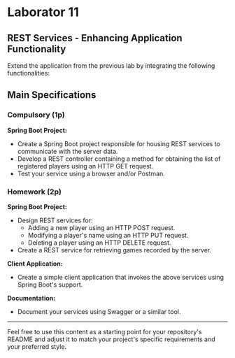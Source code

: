 # Laborator 11

## REST Services - Enhancing Application Functionality

Extend the application from the previous lab by integrating the following functionalities:

## Main Specifications

### Compulsory (1p)

**Spring Boot Project:**

- Create a Spring Boot project responsible for housing REST services to communicate with the server data.
- Develop a REST controller containing a method for obtaining the list of registered players using an HTTP GET request.
- Test your service using a browser and/or Postman.

### Homework (2p)

**Spring Boot Project:**

- Design REST services for:
  - Adding a new player using an HTTP POST request.
  - Modifying a player's name using an HTTP PUT request.
  - Deleting a player using an HTTP DELETE request.
- Create a REST service for retrieving games recorded by the server.

**Client Application:**

- Create a simple client application that invokes the above services using Spring Boot's support.

**Documentation:**

- Document your services using Swagger or a similar tool.

---

Feel free to use this content as a starting point for your repository's README and adjust it to match your project's specific requirements and your preferred style.
